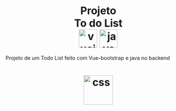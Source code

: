 <h1 align="center">
   Projeto    <br />
   To do List   <br />   <img align="center" alt="vuejs" height="50px" src="https://cdn.jsdelivr.net/gh/devicons/devicon/icons/vuejs/vuejs-plain.svg" />
   <img align="center" alt="java" height="50px" src="https://cdn.jsdelivr.net/gh/devicons/devicon/icons/java/java-plain.svg" />
</h1>



Projeto de um Todo List feito com Vue-bootstrap e java no backend




  <h1 align="center">
                                                                        <img align="center" alt="css" height="80px" src="https://cultofthepartyparrot.com/parrots/hd/dealwithitparrot.gif" />
                                                                          </h1>
